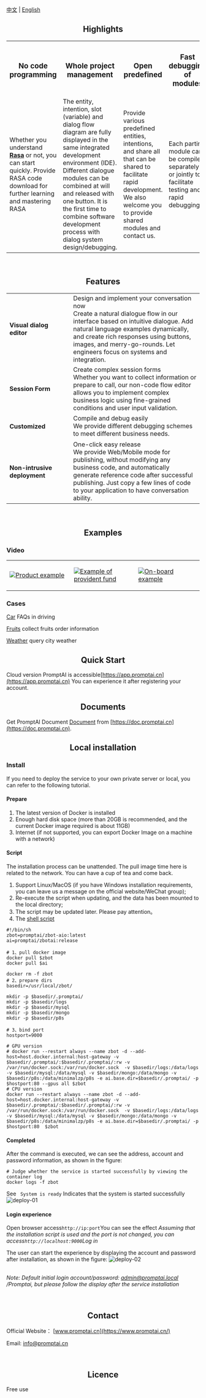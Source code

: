 [中文](README.md) | [English](README_en.md)

<h2 name="highlights" align="center">Highlights</h2>

<center>
<table>
  <tr>
    <th><h3>No code programming</h3></th>
    <th><h3>Whole project management</h3></th>
    <th><h3>Open predefined</h3></th>
    <th><h3>Fast debugging of modules</h3></th>
  </tr>
    <tr>
    <td width="25%">Whether you understand <strong><a href="https://github.com/rasaHQ/rasa" target="_blank">Rasa</a></strong> or not, you can start quickly. Provide RASA code download for further learning and mastering RASA</td>
    <td width="25%">The entity, intention, slot (variable) and dialog flow diagram are fully displayed in the same integrated development environment (IDE). Different dialogue modules can be combined at will and released with one button. It is the first time to combine software development process with dialog system design/debugging.</td>
    <td width="25%">Provide various predefined entities, intentions, and share all that can be shared to facilitate rapid development. We also welcome you to provide shared modules and contact us.</td>
    <td width="25%">Each parting module can be compiled separately or jointly to facilitate testing and rapid debugging</td>
  </tr>

</table>
</center>

<br/>
<h2 name="features" align="center">Features</h2>
<table>

<tr>
    <td width="33%"><h4>Visual dialog editor</h4></td>
    <td width="67%">Design and implement your conversation now</Br>Create a natural dialogue flow in our interface based on intuitive dialogue. Add natural language examples dynamically, and create rich responses using buttons, images, and merry-go-rounds. Let engineers focus on systems and integration.</td>
</tr>
<tr>
    <td width="33%"><h4>Session Form</h4></td>
    <td width="67%">Create complex session forms</Br>
Whether you want to collect information or prepare to call, our non-code flow editor allows you to implement complex business logic using fine-grained conditions and user input validation.</td>
<tr>
    <td width="33%"><h4>Customized</h4></td>
    <td width="67%">Compile and debug easily</br>We provide different debugging schemes to meet different business needs.</td>
</tr>
<tr>
    <td width="33%"><h4>Non-intrusive deployment</h4></td>
    <td width="67%">One-click easy release </Br> We provide Web/Mobile mode for publishing, without modifying any business code, and automatically generate reference code after successful publishing. Just copy a few lines of code to your application to have conversation ability.
</tr>
</table>
<br/>

<h2 name="quick-start" align="center">Examples</h2>

### Video
<table border="0">
<tr>
 <td width="33%">

[![Product example](images/example-product.png)](https://www.promptai.cn/en/#examples)
 </td>
<td width="33%">

[![Example of provident fund](images/example-service.png)](https://www.promptai.cn/en/#examples)
 </td>
<td width="33%">

[![On-board example](images/example-car.png)](https://www.promptai.cn/en/#examples)
 </td>
</tr>
</table>

### Cases

[Car](/examples/car/car_en.md) FAQs in driving

[Fruits](/examples/fruits/fruits.md) collect fruits order information

[Weather](/examples/weather/weather.md) query city weather

<h2 name="quick-start" align="center">Quick Start</h2>

Cloud version PromptAI is accessible[https://app.promptai.cn](https://app.promptai.cn) You can experience it after registering your account.


<h2 name="documentation" align="center">Documents</h2>

Get PromptAI Document [Document](https://doc.promptai.cn/) from [https://doc.promptai.cn](https://doc.promptai.cn). 

<h2 name="development" align="center">Local installation</h2>

### Install
If you need to deploy the service to your own private server or local, you can refer to the following tutorial.



#### Prepare

1. The latest version of Docker is installed
2. Enough hard disk space (more than 20GB is recommended, and the current Docker image required is about 11GB)
3. Internet (if not supported, you can export Docker Image on a machine with a network)

#### Script

The installation process can be unattended. The pull image time here is related to the network. You can have a cup of tea and come back.

1. Support Linux/MacOS (if you have Windows installation requirements, you can leave us a message on the official website/WeChat group); 
2. Re-execute the script when updating, and the data has been mounted to the local directory;
3. The script may be updated later. Please pay attention。
4. The [shell script](/scripts/install_en.sh)

```shell
#!/bin/sh
zbot=promptai/zbot-aio:latest
ai=promptai/zbotai:release

# 1、pull docker image
docker pull $zbot
docker pull $ai

docker rm -f zbot
# 2、prepare dirs
basedir=/usr/local/zbot/

mkdir -p $basedir/.promptai/
mkdir -p $basedir/logs
mkdir -p $basedir/mysql
mkdir -p $basedir/mongo
mkdir -p $basedir/p8s

# 3、bind port
hostport=9000

# GPU version
# docker run --restart always --name zbot -d --add-host=host.docker.internal:host-gateway -v $basedir/.promptai/:$basedir/.promptai/:rw -v /var/run/docker.sock:/var/run/docker.sock  -v $basedir/logs:/data/logs -v $basedir/mysql:/data/mysql -v $basedir/mongo:/data/mongo -v $basedir/p8s:/data/minimalzp/p8s -e ai.base.dir=$basedir/.promptai/ -p $hostport:80 --gpus all $zbot
# CPU version
docker run --restart always --name zbot -d --add-host=host.docker.internal:host-gateway -v $basedir/.promptai/:$basedir/.promptai/:rw -v /var/run/docker.sock:/var/run/docker.sock  -v $basedir/logs:/data/logs -v $basedir/mysql:/data/mysql -v $basedir/mongo:/data/mongo -v $basedir/p8s:/data/minimalzp/p8s -e ai.base.dir=$basedir/.promptai/ -p $hostport:80  $zbot
```

#### Completed
After the command is executed, we can see the address, account and password information, as shown in the figure:

```shell
# Judge whether the service is started successfully by viewing the container log
docker logs -f zbot
```
See ` System is ready` Indicates that the system is started successfully
![deploy-01](images/deploy-01.png)

#### Login experience
Open browser access` http://ip:port `You can see the effect *Assuming that the installation script is used and the port is not changed, you can access` http://localhost:9000 `Log in*

The user can start the experience by displaying the account and password after installation, as shown in the figure:
![deploy-02](images/deploy-02-en.png)

<br/>*Note: Default initial login account/password: admin@promptai.local /Promptai, but please follow the display after the service installation*

<br/>
<h2 align="center">Contact</h2>

Official Website：
[www.promptai.cn](https://www.promptai.cn/)

Email: info@promptai.cn

<br/>
<h2 align="center">Licence</h2>

Free use